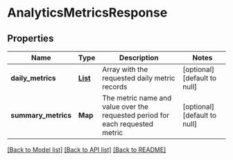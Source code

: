 # AnalyticsMetricsResponse
## Properties

Name | Type | Description | Notes
------------ | ------------- | ------------- | -------------
**daily\_metrics** | [**List**](AnalyticsMetricsResponse_daily_metrics.md) | Array with the requested daily metric records | [optional] [default to null]
**summary\_metrics** | **Map** | The metric name and value over the requested period for each requested metric | [optional] [default to null]

[[Back to Model list]](../README.md#documentation-for-models) [[Back to API list]](../README.md#documentation-for-api-endpoints) [[Back to README]](../README.md)

